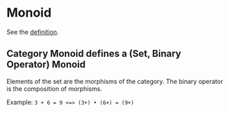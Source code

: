 # Monoid

See the [definition](Definitions.md#monoid).

## Category Monoid defines a (Set, Binary Operator) Monoid

Elements of the set are the morphisms of the category.  The binary operator is the composition of
morphisms.

Example: `3 + 6 = 9 <=> (3+) • (6+) = (9+)`
